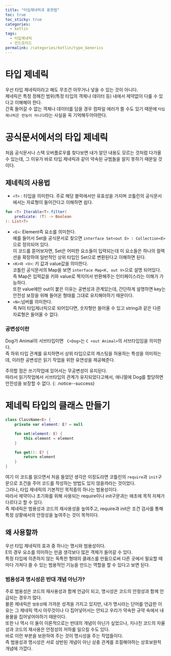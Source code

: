 ```yaml
---
title: "타입제네릭과 표현법"
toc: true
toc_sticky: true
categories:
  - kotlin
tags:
  - 타입제네릭
  - 안드로이드
permalink: /categories/kotlin/type_Generics
---
```

# 타입 제네릭
우선 타입 제네릭이라고 해도 무조건 아무거나 넣을 수 있는 것이 아니다.<br>
제네릭은 특정 정해진 범위(특정 타입의 객체나 데이터 등) 내에서 제약없이 다룰 수 있다고 이해해야 한다.<br>
간혹 들어갈 수 없는 객체나 데이터를 담을 경우 컴파일 에러가 뜰 수도 있기 때문에 `타입 제너릭은 만능이 아니다`라는 사실을 꼭 기억해두어야한다.
# 공식문서에서의 타입 제네릭
처음 공식문서나 스택 오버플로우를 찾다보면 내가 알던 내용도 모르는 것처럼 다가올 수 있는데, 그 이유가 바로 타입 제네릭과 같이 약속된 규범들을 알지 못하기 때문일 것이다.
## 제네릭의 사용법
- `<T>` : 타입을 의미한다. 주로 해당 블럭에서만 유효성을 가지며 코틀린의 공식문서에서는 자료형이 들어간다고 이해하면 쉽다.<br>
```kotlin
fun <T> Iterable<T>.filter(
    predicate: (T) -> Boolean
): List<T>
```
- `<E>`: Element즉 요소를 의미한다.<br>
예를 들어서 Set을 공식문서로 찾으면 `interface Set<out E> : Collection<E>`으로 정의되어 있다.<br>이 코드를 뜯어보자면, Set은 어떠한 요소들이 입력되는데 이 요소들은 하나의 컬렉션을 확장하여 일반적인 상위 타입인 Set으로 변환된다고 이해하면 된다.
- `<K>와 <V>`: 키 값과 value값을 의미한다.<br>
코틀린 공식문서의 Map을 보면 `interface Map<K, out V>`으로 설명 되어있다.<br>
즉 Map은 입력값을 키와 value로 짝지어서 반환해주는 인터페이스라는 이해가 가능하다.<br>
또한 value에만 out이 붙은 이유는 공변성과 관계있는데, 간단하게 설명하면 key는 안전성 보장을 위해 들어온 형태를 그대로 유지해야하기 때문이다.
- `<N>`:넘버를 의미한다.<br>
즉 N이 타입제너릭으로 되어있다면, 숫자형만 들어올 수 있고 string과 같은 다른 자료형은 들어올 수 없다.
### 공변성이란
Dog가 Animal의 서브타입이면 ` C<Dog>`는 `C <out Animal>`의 서브타입임을 의미한다.<br>
즉 하위 타입 관계를 유지하면서 상위 타입으로의 캐스팅을 허용하는 특성을 의미하는데,
이러한 공변성은 읽기 작업을 위한 유연성을 제공해준다.<br>

주의할 점은 쓰기작업에 있어서는 무공변성이 유지된다.<br>
따라서 읽기작업에서 서브타입의 관계가 유지되었다고해서,  애니멀에 Dog를 할당하면 안전성을 보장할 수 없다.
{: .notice--success}

# 제네릭 타입의 클래스 만들기
```kotlin
class ClassName<E> {
    private var element: E? = null

    fun set(element: E) {
        this.element = element
    }

    fun get(): E? {
        return element
    }
}

```
여기 이 코드를 읽으면서 처음 들었던 생각은 이정도라면 코틀린의 `require`과 `init`구문으로 조건을 주어 코드를 작성하는 방법도 있지 않을까라는 것이었다.<br>
그러나, 타입 제네릭의 기본적인 목적중의 하나는 범용성이다.<br>
따라서 제약이나 초기화를 위해 사용되는 require이나 init구문과는 애초에 목적 자체가 다르다고 할 수 있다.<br>
즉 제네릭은 범용성과 코드의 재사용성을 높여주고, require과 init은 조건 검사를 통해 특정 상황에서의 안정성을 높여주는 것이 목적이다.
## 왜 사용할까
우선 타입 제네릭의 효과 중 하나는 명시와 범용성이다.<br>
E의 경우 요소를 의미하는 만큼 생각보다 많은 객체가 들어갈 수 있다.<br>
특정 타입에 의존하지 않는 독특한 형태의 클래스를 만듦으로써 다른 곳에서 필요할 때마다 가져다 쓸 수 있는 범용적인 기능을 만드는 역할을 할 수 있다고 보면 된다.<br>
### 범용성과 명시성은 반대 개념 아닌가?
주로 범용성은 코드의 재사용성과 함께 언급이 되고, 명시성은 코드의 안정성과 함께 언급되는 경우가 많다.<br>
물론 제네릭은 `범용성`에 가까운 성격을 가지고 있지만, 내가 명시라는 단어를 언급한 이유는 그 제네릭 역시 아무것이나 다 집어넣어서는 안되고 우리가 약속한 규약 속에서 내용물을 집어넣어야하기 때문이다.<br>
또한 나 역시 이 둘이 이론적으로는 반대의 개념이 아닌가 싶었으나, 지나친 코드의 자율성과 코드의 재사용은 안정성의 저하를 일으킬 수도 있다.<br>
바로 이런 부분을 보완하여 주는 것이 명시성을 주는 작업들이다.<br>
즉 범용성과 명시성은 서로 상반된 개념이 아닌 상충 관계를 조절해야하는 상호보완적 개념에 가깝다.